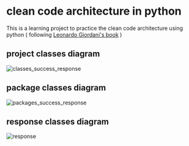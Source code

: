 # clean code architecture in python

This is a learning project to practice the clean code architecture using python ( following [Leonardo Giordani's book](https://rv.archives.gov.ua/upload/2021/January/WThYSEMyd0ZNVm0zMXc9PQ.pdfa5f11efd9ec8118752ced5c55af222a8_clean-architectures-in-python.pdf) )

## project classes diagram

![classes_success_response](https://user-images.githubusercontent.com/58916216/214396225-fc052770-512b-4f5d-b39d-4426e804f015.png)

## package classes diagram

![packages_success_response](https://user-images.githubusercontent.com/58916216/214396434-a3342fbe-8244-44d6-9f18-15e14b708b5d.png)

## response classes diagram

![response](https://user-images.githubusercontent.com/58916216/214396512-8049606c-7982-4c2e-8751-3a91b2e5468c.png)

